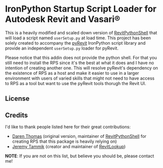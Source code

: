 # IronPython Startup Script Loader for Autodesk Revit and Vasari®
This is a heavily modified and scaled down version of [RevitPythonShell](https://github.com/architecture-building-systems/revitpythonshell) that will load a script named `userSetup.py` at load time. This project has been solely created to accompany the [pyRevit](https://github.com/eirannejad/pyRevit) IronPython script library and provide an independent `userSetup.py` loader for pyRevit.

Please notice that this addin does not provide the python shell. For that you still need to install the RPS since it's the best at what it does and I have no intention of creating another one. This will resolve pyRevit's dependency on the existence of RPS as a host and make it easier to use in a larger environment with users of varied skills that might not need to have access to RPS as a tool but want to use the pyRevit tools thorugh the Revit UI.


## License

## Credits

I'd like to thank people listed here for their great contributions:
  * [Daren Thomas](https://github.com/daren-thomas) (original version, maintainer of [RevitPythonShell](https://github.com/architecture-building-systems/revitpythonshell) for creating RPS that this package is heavily relying on)
  * [Jeremy Tammik](https://github.com/jeremytammik) (creator and maintainer of [RevitLookup](https://github.com/jeremytammik/RevitLookup))

**NOTE**: If you are not on this list, but believe you should be, please contact me!
